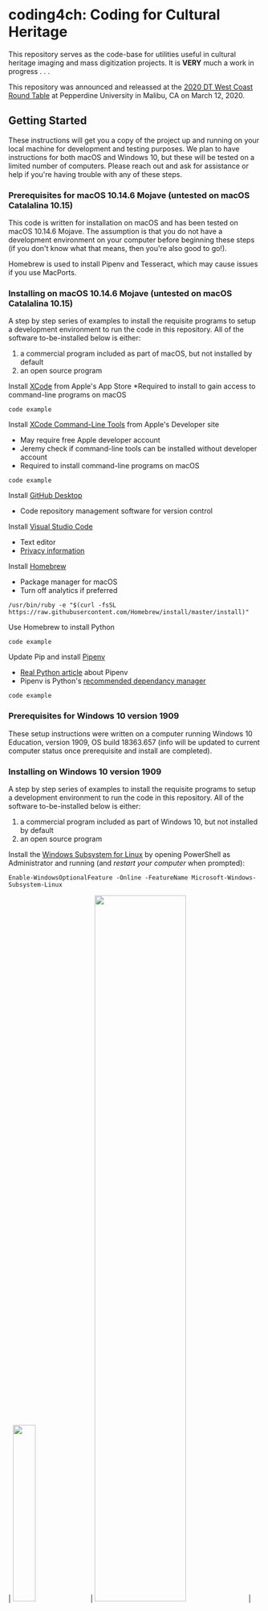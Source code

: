 # coding4ch: Coding for Cultural Heritage

This repository serves as the code-base for utilities useful in cultural heritage imaging and mass digitization projects. It is **VERY** much a work in progress . . . 

This repository was announced and releassed at the [2020 DT West Coast Round Table](https://dtculturalheritage.com/events/dt-west-coast-round-table-pepperdine/) at Pepperdine University in Malibu, CA on March 12, 2020.

## Getting Started

These instructions will get you a copy of the project up and running on your local machine for development and testing purposes. We plan to have instructions for both macOS and Windows 10, but these will be tested on a limited number of computers. Please reach out and ask for assistance or help if you're having trouble with any of these steps.

### Prerequisites for macOS 10.14.6 Mojave (untested on macOS Catalalina 10.15)

This code is written for installation on macOS and has been tested on macOS 10.14.6 Mojave. The assumption is that you do not have a development environment on your computer before beginning these steps (if you don't know what that means, then you're also good to go!).

Homebrew is used to install Pipenv and Tesseract, which may cause issues if you use MacPorts.

### Installing on macOS 10.14.6 Mojave (untested on macOS Catalalina 10.15)

A step by step series of examples to install the requisite programs to setup a development environment to run the code in this repository. All of the software to-be-installed below is either:
1. a commercial program included as part of macOS, but not installed by default
1. an open source program

Install [XCode](https://developer.apple.com/xcode/) from Apple's App Store
*Required to install to gain access to command-line programs on macOS

```
code example
```

Install [XCode Command-Line Tools](https://idmsa.apple.com/IDMSWebAuth/signin?appIdKey=891bd3417a7776362562d2197f89480a8547b108fd934911bcbea0110d07f757&path=%2Fdownload%2Fmore%2F&rv=1) from Apple's Developer site
* May require free Apple developer account
 * Jeremy check if command-line tools can be installed without developer account
* Required to install command-line programs on macOS

```
code example
```

Install [GitHub Desktop](https://desktop.github.com)
* Code repository management software for version control


Install [Visual Studio Code](https://code.visualstudio.com/)
* Text editor
* [Privacy information](https://code.visualstudio.com/docs/supporting/faq#_how-to-disable-telemetry-reporting)


Install [Homebrew](https://brew.sh)
* Package manager for macOS
* Turn off analytics if preferred
```
/usr/bin/ruby -e "$(curl -fsSL https://raw.githubusercontent.com/Homebrew/install/master/install)"
```

Use Homebrew to install Python

```
code example
```

Update Pip and install [Pipenv](https://pipenv.kennethreitz.org/en/latest/)
* [Real Python article](https://realpython.com/pipenv-guide/) about Pipenv
* Pipenv is Python's [recommended dependancy manager](https://packaging.python.org/tutorials/managing-dependencies/#managing-dependencies)

```
code example
```



### Prerequisites for Windows 10 version 1909
These setup instructions were written on a computer running Windows 10 Education, version 1909, OS build 18363.657 (info will be updated to current computer status once prerequisite and install are completed).

### Installing on Windows 10 version 1909

A step by step series of examples to install the requisite programs to setup a development environment to run the code in this repository. All of the software to-be-installed below is either:
1. a commercial program included as part of Windows 10, but not installed by default
1. an open source program

Install the [Windows Subsystem for Linux](https://docs.microsoft.com/en-us/windows/wsl/install-win10) by opening PowerShell as Administrator and running (and *restart your computer* when prompted):

```
Enable-WindowsOptionalFeature -Online -FeatureName Microsoft-Windows-Subsystem-Linux
```
| <img height=30% width=30% src="https://github.com/jeremydmoore/coding4ch/blob/master/docs/images/win10_powershell_run_as_administrator.png" /> | <img height=60% width=60% src="https://github.com/jeremydmoore/coding4ch/blob/master/docs/images/win10_activate_windows_subsystem_linux.png" /> | 

Install [Ubuntu 18.04 LTS](https://www.microsoft.com/en-us/p/ubuntu-1804-lts/9n9tngvndl3q?activetab=pivot:overviewtab) from the Windows Store
* May require free Microsoft account

<img height=60% width=60% src="https://github.com/jeremydmoore/coding4ch/blob/master/docs/images/win10_store_ubuntu_1804LTS_install.png" />

Install [GitHub Desktop](https://desktop.github.com)
* Code repository management software for version control


Install [Visual Studio Code](https://code.visualstudio.com/)
* Text editor
* [Privacy information](https://code.visualstudio.com/docs/supporting/faq#_how-to-disable-telemetry-reporting)
1. [Setup VS Code](https://code.visualstudio.com/remote-tutorials/wsl/getting-started) for use with Windows Subsystem for Linux

Use  to install Python

```
code example
```

Update Pip and install [Pipenv](https://pipenv.kennethreitz.org/en/latest/)
* [Real Python article](https://realpython.com/pipenv-guide/) about Pipenv

```
code example
```

And repeat

```
until finished
```

End with an example of getting some data out of the system or using it for a little demo

## Running the tests

Explain how to run the automated tests for this system

### Break down into end to end tests

Explain what these tests test and why

```
Give an example
```

### And coding style tests

Explain what these tests test and why

```
Give an example
```

## Contributing

Still to add

From the template: Please read [CONTRIBUTING.md](https://gist.github.com/PurpleBooth/b24679402957c63ec426) for details on our code of conduct, and the process for submitting pull requests to us.

## Authors

* **Jeremy Moore** - *Initial work*

From the template: See also the list of [contributors (link not yet active)](https://github.com/your/project/contributors) who participated in this project.

## License

Copyright 2020 Jeremy D. Moore

Licensed under the Apache License, Version 2.0 (the "License");
you may not use this file except in compliance with the License.
You may obtain a copy of the License at

    http://www.apache.org/licenses/LICENSE-2.0

Unless required by applicable law or agreed to in writing, software
distributed under the License is distributed on an "AS IS" BASIS,
WITHOUT WARRANTIES OR CONDITIONS OF ANY KIND, either express or implied.
See the License for the specific language governing permissions and
limitations under the License. - see the [LICENSE.md](LICENSE.md) file for details

## Acknowledgments

* Hat tip to anyone whose code was used
* Inspiration
* **Billie Thompson** - *README.md template* - [PurpleBooth](https://github.com/PurpleBooth)

